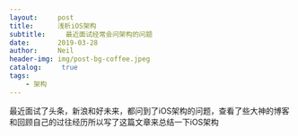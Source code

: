 ```yaml
---
layout:     post
title:      浅析iOS架构
subtitle:	  最近面试经常会问架构的问题
date:       2019-03-28
author:     Neil
header-img: img/post-bg-coffee.jpeg
catalog: 	 true
tags:
    - 架构
---
```


最近面试了头条，新浪和好未来，都问到了iOS架构的问题，查看了些大神的博客和回顾自己的过往经历所以写了这篇文章来总结一下iOS架构

